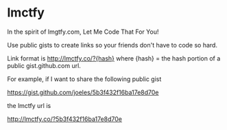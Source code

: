 # lmctfy
In the spirit of lmgtfy.com, Let Me Code That For You!

Use public gists to create links so your friends don't have to code so hard.

Link format is http://lmctfy.co/?{hash} where {hash} = the hash portion of a public gist.github.com url. 

For example, if I want to share the following public gist

https://gist.github.com/joeles/5b3f432f16ba17e8d70e

the lmctfy url is

http://lmctfy.co/?5b3f432f16ba17e8d70e
